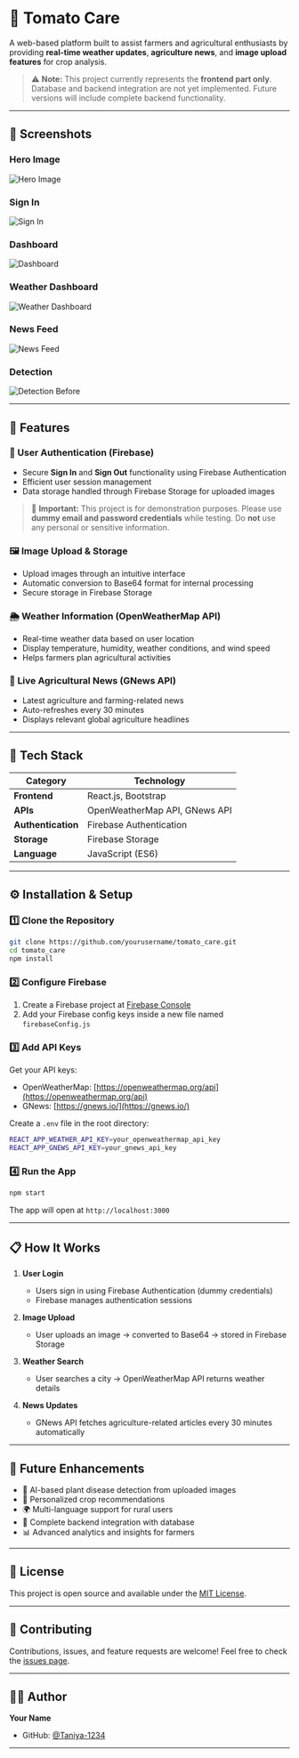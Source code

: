# 🍅 Tomato Care

A web-based platform built to assist farmers and agricultural enthusiasts by providing **real-time weather updates**, **agriculture news**, and **image upload features** for crop analysis.

> ⚠️ **Note:** This project currently represents the **frontend part only**. Database and backend integration are not yet implemented. Future versions will include complete backend functionality.

---

## 📸 Screenshots

### Hero Image
![Hero Image](./heroimage.png)

### Sign In
![Sign In](./signin.png)

### Dashboard
![Dashboard](./dashboard.png)

### Weather Dashboard
![Weather Dashboard](./weather.png)

### News Feed
![News Feed](./news.png)

### Detection
![Detection Before](./diseasedetection-before.png)

---

## 🚀 Features

### 🔐 User Authentication (Firebase)
- Secure **Sign In** and **Sign Out** functionality using Firebase Authentication
- Efficient user session management
- Data storage handled through Firebase Storage for uploaded images

> 🧾 **Important:** This project is for demonstration purposes. Please use **dummy email and password credentials** while testing. Do **not** use any personal or sensitive information.

### 🖼️ Image Upload & Storage
- Upload images through an intuitive interface
- Automatic conversion to Base64 format for internal processing
- Secure storage in Firebase Storage

### 🌦️ Weather Information (OpenWeatherMap API)
- Real-time weather data based on user location
- Display temperature, humidity, weather conditions, and wind speed
- Helps farmers plan agricultural activities

### 📰 Live Agricultural News (GNews API)
- Latest agriculture and farming-related news
- Auto-refreshes every 30 minutes
- Displays relevant global agriculture headlines

---

## 🧠 Tech Stack

| Category | Technology |
|----------|------------|
| **Frontend** | React.js, Bootstrap |
| **APIs** | OpenWeatherMap API, GNews API |
| **Authentication** | Firebase Authentication |
| **Storage** | Firebase Storage |
| **Language** | JavaScript (ES6) |

---

## ⚙️ Installation & Setup

### 1️⃣ Clone the Repository

```bash
git clone https://github.com/yourusername/tomato_care.git
cd tomato_care
npm install
```

### 2️⃣ Configure Firebase

1. Create a Firebase project at [Firebase Console](https://console.firebase.google.com/)
2. Add your Firebase config keys inside a new file named `firebaseConfig.js`

### 3️⃣ Add API Keys

Get your API keys:
- OpenWeatherMap: [https://openweathermap.org/api](https://openweathermap.org/api)
- GNews: [https://gnews.io/](https://gnews.io/)

Create a `.env` file in the root directory:

```bash
REACT_APP_WEATHER_API_KEY=your_openweathermap_api_key
REACT_APP_GNEWS_API_KEY=your_gnews_api_key
```

### 4️⃣ Run the App

```bash
npm start
```

The app will open at `http://localhost:3000`

---

## 📋 How It Works

1. **User Login**
   - Users sign in using Firebase Authentication (dummy credentials)
   - Firebase manages authentication sessions

2. **Image Upload**
   - User uploads an image → converted to Base64 → stored in Firebase Storage

3. **Weather Search**
   - User searches a city → OpenWeatherMap API returns weather details

4. **News Updates**
   - GNews API fetches agriculture-related articles every 30 minutes automatically

---

## 🔮 Future Enhancements

- 🤖 AI-based plant disease detection from uploaded images
- 🌾 Personalized crop recommendations
- 🌍 Multi-language support for rural users
- 💾 Complete backend integration with database
- 📊 Advanced analytics and insights for farmers

---

## 📄 License

This project is open source and available under the [MIT License](LICENSE).

---

## 🤝 Contributing

Contributions, issues, and feature requests are welcome! Feel free to check the [issues page](https://github.com/Taniya-1234/tomato_care/issues).

---

## 👨‍💻 Author

**Your Name**
- GitHub: [@Taniya-1234](https://github.com/Taniya-1234)

---

